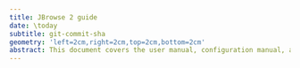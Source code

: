 ```yaml
---
title: JBrowse 2 guide
date: \today
subtitle: git-commit-sha
geometry: 'left=2cm,right=2cm,top=2cm,bottom=2cm'
abstract: This document covers the user manual, configuration manual, and developer documentation for using JBrowse 2. JBrowse 2 is a platform for genomics data visualization. JBrowse 2 is packaged as a web-app that can be setup on your server or as a executable that can be run on your desktop. It also has re-usable components that can be embedded in your web apps.
---
```

